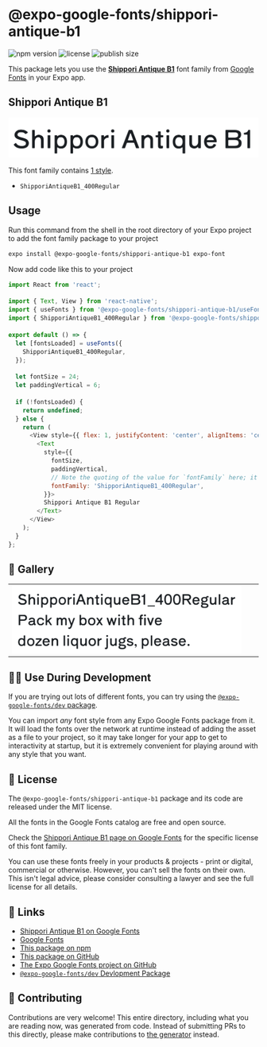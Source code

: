 # @expo-google-fonts/shippori-antique-b1

![npm version](https://flat.badgen.net/npm/v/@expo-google-fonts/shippori-antique-b1)
![license](https://flat.badgen.net/github/license/expo/google-fonts)
![publish size](https://flat.badgen.net/packagephobia/install/@expo-google-fonts/shippori-antique-b1)

This package lets you use the [**Shippori Antique B1**](https://fonts.google.com/specimen/Shippori+Antique+B1) font family from [Google Fonts](https://fonts.google.com/) in your Expo app.

## Shippori Antique B1

![Shippori Antique B1](./font-family.png)

This font family contains [1 style](#-gallery).

- `ShipporiAntiqueB1_400Regular`

## Usage

Run this command from the shell in the root directory of your Expo project to add the font family package to your project
```sh
expo install @expo-google-fonts/shippori-antique-b1 expo-font
```

Now add code like this to your project
```js
import React from 'react';

import { Text, View } from 'react-native';
import { useFonts } from '@expo-google-fonts/shippori-antique-b1/useFonts';
import { ShipporiAntiqueB1_400Regular } from '@expo-google-fonts/shippori-antique-b1/400Regular';

export default () => {
  let [fontsLoaded] = useFonts({
    ShipporiAntiqueB1_400Regular,
  });

  let fontSize = 24;
  let paddingVertical = 6;

  if (!fontsLoaded) {
    return undefined;
  } else {
    return (
      <View style={{ flex: 1, justifyContent: 'center', alignItems: 'center' }}>
        <Text
          style={{
            fontSize,
            paddingVertical,
            // Note the quoting of the value for `fontFamily` here; it expects a string!
            fontFamily: 'ShipporiAntiqueB1_400Regular',
          }}>
          Shippori Antique B1 Regular
        </Text>
      </View>
    );
  }
};

```

## 🔡 Gallery


||||
|-|-|-|
|![ShipporiAntiqueB1_400Regular](./ShipporiAntiqueB1_400Regular.ttf.png)||||


## 👩‍💻 Use During Development

If you are trying out lots of different fonts, you can try using the [`@expo-google-fonts/dev` package](https://github.com/expo/google-fonts/tree/master/font-packages/dev#readme).

You can import *any* font style from any Expo Google Fonts package from it. It will load the fonts
over the network at runtime instead of adding the asset as a file to your project, so it may take longer
for your app to get to interactivity at startup, but it is extremely convenient
for playing around with any style that you want.

## 📖 License

The `@expo-google-fonts/shippori-antique-b1` package and its code are released under the MIT license.

All the fonts in the Google Fonts catalog are free and open source.

Check the [Shippori Antique B1 page on Google Fonts](https://fonts.google.com/specimen/Shippori+Antique+B1) for the specific license of this font family.

You can use these fonts freely in your products & projects - print or digital, commercial or otherwise. However, you can't sell the fonts on their own. This isn't legal advice, please consider consulting a lawyer and see the full license for all details.

## 🔗 Links

- [Shippori Antique B1 on Google Fonts](https://fonts.google.com/specimen/Shippori+Antique+B1)
- [Google Fonts](https://fonts.google.com/)
- [This package on npm](https://www.npmjs.com/package/@expo-google-fonts/shippori-antique-b1)
- [This package on GitHub](https://github.com/expo/google-fonts/tree/master/font-packages/shippori-antique-b1)
- [The Expo Google Fonts project on GitHub](https://github.com/expo/google-fonts)
- [`@expo-google-fonts/dev` Devlopment Package](https://github.com/expo/google-fonts/tree/master/font-packages/dev)

## 🤝 Contributing

Contributions are very welcome! This entire directory, including what you are reading now, was generated from code. Instead of submitting PRs to this directly, please make contributions to [the generator](https://github.com/expo/google-fonts/tree/master/packages/generator) instead.
